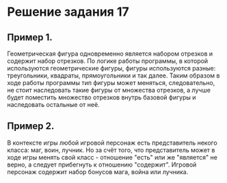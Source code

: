 # Решение задания 17 

## Пример 1.

Геометрическая фигура одновременно является набором отрезков и содержит набор отрезков. По логике работы программы, в которой используются геометрические фигуры, фигуры используются разные: треугольники, квадраты, прямоугольники и так далее. Таким образом в ходе работы программы тип фигуры может меняться, следовательно, не стоит наследовать такие фигуры от множества отрезков, а лучше будет поместить множество отрезков внутрь базовой фигуры и наследовать остальные от неё.

## Пример 2.

В контексте игры любой игровой персонаж есть представитель некого класса: маг, воин, лучник. Но за счёт того, что представитель может в ходе игры менять свой класс - отношение "есть" или же "является" не верно, а следует прибегнуть к отношению "содержит". Игровой персонаж содержит набор бонусов мага, война или лучника.